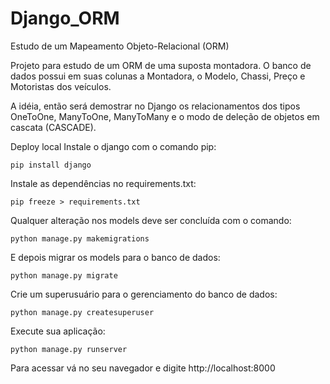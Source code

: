 # Django_ORM
Estudo de um Mapeamento Objeto-Relacional (ORM) 

Projeto para estudo de um ORM de uma suposta montadora. O banco de dados possui em suas colunas a Montadora, o Modelo, Chassi, Preço e Motoristas dos veículos.

A idéia, então será demostrar no Django os relacionamentos dos tipos OneToOne, ManyToOne, ManyToMany e o modo de deleção de objetos em cascata (CASCADE). 

Deploy local
Instale o django com o comando pip:

`pip install django` 

Instale as dependências no requirements.txt:

`pip freeze > requirements.txt`

Qualquer alteração nos models deve ser concluída com o comando:

`python manage.py makemigrations`

E depois migrar os models para o banco de dados:

`python manage.py migrate`

Crie um superusuário para o gerenciamento do banco de dados:

`python manage.py createsuperuser`

Execute sua aplicação:

`python manage.py runserver`

Para acessar vá no seu navegador e digite http://localhost:8000
